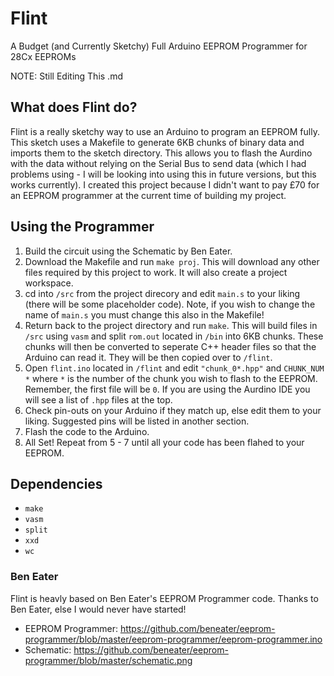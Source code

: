# Flint
A Budget (and Currently Sketchy) Full Arduino EEPROM Programmer for 28Cx EEPROMs

NOTE: Still Editing This .md

## What does Flint do?
Flint is a really sketchy way to use an Arduino to program an EEPROM fully. This sketch uses a Makefile to generate 6KB chunks of binary data and imports them to the sketch directory. This allows you to flash the Aurdino with the data without relying on the Serial Bus to send data (which I had problems using - I will be looking into using this in future versions, but this works currently). I created this project because I didn't want to pay £70 for an EEPROM programmer at the current time of building my project.

## Using the Programmer
1. Build the circuit using the Schematic by Ben Eater. 
2. Download the Makefile and run `make proj`. This will download any other files required by this project to work. It will also create a project workspace.
3. cd into `/src` from the project direcory and edit `main.s` to your liking (there will be some placeholder code). Note, if you wish to change the name of `main.s` you must change this also in the Makefile!
4. Return back to the project directory and run `make`. This will build files in `/src` using `vasm` and split `rom.out` located in `/bin` into 6KB chunks. These chunks will then be converted to seperate C++ header files so that the Arduino can read it. They will be then copied over to `/flint`.
5. Open `flint.ino` located in `/flint` and edit `"chunk_0*.hpp"` and `CHUNK_NUM *` where `*` is the number of the chunk you wish to flash to the EEPROM. Remember, the first file will be `0`. If you are using the Aurdino IDE you will see a list of `.hpp` files at the top.
6. Check pin-outs on your Arduino if they match up, else edit them to your liking. Suggested pins will be listed in another section.
7. Flash the code to the Arduino.
8. All Set! Repeat from 5 - 7 until all your code has been flahed to your EEPROM.

## Dependencies
- `make`
- `vasm`
- `split`
- `xxd`
- `wc`

### Ben Eater
Flint is heavly based on Ben Eater's EEPROM Programmer code. Thanks to Ben Eater, else I would never have started!

- EEPROM Programmer: https://github.com/beneater/eeprom-programmer/blob/master/eeprom-programmer/eeprom-programmer.ino
- Schematic: https://github.com/beneater/eeprom-programmer/blob/master/schematic.png
